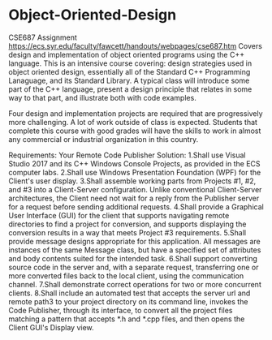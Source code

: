 # Object-Oriented-Design
CSE687 Assignment 
https://ecs.syr.edu/faculty/fawcett/handouts/webpages/cse687.htm
Covers design and implementation of object oriented programs using the C++ language. This is an intensive course covering: design 
strategies used in object oriented design, essentially all of the Standard C++ Programming Lanaguage, and its Standard Library. A typical
class will introduce some part of the C++ language, present a design principle that relates in some way to that part, and illustrate both
with code examples.

Four design and implementation projects are required that are progressively more challenging. A lot of work outside of class is expected.
Students that complete this course with good grades will have the skills to work in almost any commercial or industrial organization in 
this country.

Requirements:
Your Remote Code Publisher Solution:
1.Shall use Visual Studio 2017 and its C++ Windows Console Projects, as provided in the ECS computer labs.
2.Shall use Windows Presentation Foundation (WPF) for the Client's user display.
3.Shall assemble working parts from Projects #1, #2, and #3 into a Client-Server configuration. Unlike conventional Client-Server
  architectures, the Client need not wait for a reply from the Publisher server for a request before sending additional requests.
4.Shall provide a Graphical User Interface (GUI) for the client that supports navigating remote directories to find a project for
  conversion, and supports displaying the conversion results in a way that meets Project #3 requirements.
5.Shall provide message designs appropriate for this application. All messages are instances of the same Message class, but have a
  specified set of attributes and body contents suited for the intended task.
6.Shall support converting source code in the server and, with a separate request, transferring one or more converted files back to the
  local client, using the communication channel.
7.Shall demonstrate correct operations for two or more concurrent clients.
8.Shall include an automated test that accepts the server url and remote path3 to your project directory on its command line, invokes
  the Code Publisher, through its interface, to convert all the project files matching a pattern that accepts *.h and *.cpp files, and       then opens the Client GUI's Display view.
